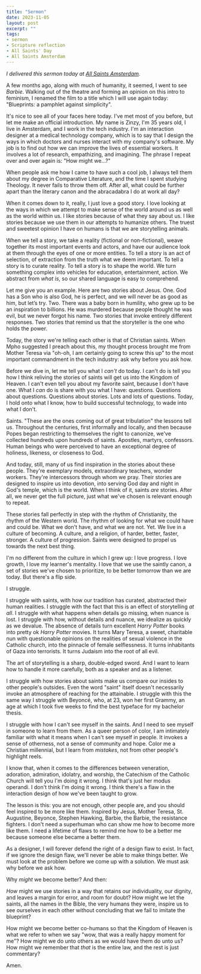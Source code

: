 ```yaml
---
title: "Sermon"
date: 2023-11-05
layout: post
excerpt: ""
tags:
- sermon
- Scripture reflection
- All Saints' Day
- All Saints Amsterdam
---
```

_I delivered this sermon today at [All Saints Amsterdam](http://allsaintsamsterdam.church/)._

A few months ago, along with much of humanity, it seemed, I went to see *Barbie*. Walking out of the theatre and forming an opinion on this intro to feminism, I renamed the film to a title which I will use again today: "Blueprints: a pamphlet against simplicity".

It's nice to see all of your faces here today. I've met most of you before, but let me make an official introduction. My name is Zinzy, I'm 35 years old, I live in Amsterdam, and I work in the tech industry. I'm an interaction designer at a medical technology company, which is to say that I design the ways in which doctors and nurses interact with my company's software. My job is to find out how we can improve the lives of essential workers. It involves a lot of research, empathizing, and imagining. The phrase I repeat over and over again is: "How might we...?"

When people ask me how I came to have such a cool job, I always tell them about my degree in Comparative Literature, and the time I spent studying Theology. It never fails to throw them off. After all, what could be further apart than the literary canon and the abracadabra I do at work all day?

When it comes down to it, really, I just love a good story. I love looking at the ways in which we attempt to make sense of the world around us as well as the world within us. I like stories because of what they say about us. I like stories because we use them in our attempts to humanize others. The truest and sweetest opinion I have on humans is that we are storytelling animals. 

When we tell a story, we take a reality (fictional or non-fictional), weave together its most important events and actors, and have our audience look at them through the eyes of one or more entities. To tell a story is an act of selection, of extraction from the truth what we deem important. To tell a story is to curate reality. To tell a story is to shape the world. We turn something complex into vehicles for education, entertainment, action. We abstract from *what is*, so our shared language is easy to comprehend.

Let me give you an example. Here are two stories about Jesus. One. God has a Son who is also God, he is perfect, and we will never be as good as him, but let’s try. Two. There was a baby born in humility, who grew up to be an inspiration to billions. He was murdered because people thought he was evil, but we never forgot his name. Two stories that invoke entirely different responses. Two stories that remind us that the storyteller is the one who holds the power.

Today, the story we're telling each other is that of Christian saints. When Mpho suggested I preach about this, my thought process brought me from Mother Teresa via "oh-oh, I am certainly going to screw this up" to the most important commandment in the tech industry: ask why before you ask how.

Before we dive in, let me tell you what I *can't* do today. I can't do is tell you how I think reliving the stories of saints will get us into the Kingdom of Heaven. I can't even tell you about my favorite saint, because I don't have one. What I *can* do is share with you what I have: questions. Questions about questions. Questions about stories. Lots and lots of questions. Today, I hold onto what I know, how to build successful technology, to wade into what I don't.

Saints. "These are the ones coming out of great tribulation" the lessons tell us. Throughout the centuries, first informally and locally, and then because Popes began restricting to themselves the right to canonize, we've collected hundreds upon hundreds of saints. Apostles, martyrs, confessors. Human beings who were perceived to have an exceptional degree of holiness, likeness, or closeness to God.

And today, still, many of us find inspiration in the stories about these people. They're exemplary models, extraordinary teachers, wonder workers. They're intercessors through whom we pray. Their stories are designed to inspire us into devotion, into serving God day and night in God's temple, which is the world. When I think of it, saints *are* stories. After all, we never get the full picture, just what we've chosen is relevant enough to repeat.

These stories fall perfectly in step with the rhythm of Christianity, the rhythm of the Western world. The rhythm of looking for what we could have and could be. What we don't have, and what we are not. Yet. We live in a culture of becoming. A culture, and a religion, of harder, better, faster, stronger. A culture of progression. Saints were designed to propel us towards the next best thing.

I'm no different from the culture in which I grew up: I love progress. I love growth, I love my learner's mentality. I love that we use the saintly canon, a set of stories we've chosen to prioritize, to be better tomorrow than we are today. But there's a flip side.

I struggle.

I struggle with saints, with how our tradition has curated, abstracted their human realities. I struggle with the fact that this is an effect of storytelling *at all*. I struggle with what happens when details go missing, when nuance is lost. I struggle with how, without details and nuance, we idealize as quickly as we devalue. The absence of details turn excellent *Harry Potter* books into pretty ok *Harry Potter* movies. It turns Mary Teresa, a sweet, charitable nun with questionable opinions on the realities of sexual violence in the Catholic church, into the pinnacle of female selflessness. It turns inhabitants of Gaza into terrorists. It turns Judaism into the root of all evil.

The art of storytelling is a sharp, double-edged sword. And I want to learn how to handle it more carefully, both as a speaker and as a listener.

I struggle with how stories about saints make us compare our insides to other people's outsides. Even the word "saint" itself doesn't necessarily invoke an atmosphere of reaching for the attainable. I struggle with this the same way I struggle with Beyoncé, who, at 23, won her first Grammy, an age at which I took five weeks to find the best typeface for my bachelor thesis.

I struggle with how I can't see myself in the saints. And I need to see myself in someone to learn from them. As a queer person of color, I am intimately familiar with what it means when I can't see myself in people. It invokes a sense of otherness, not a sense of community and hope. Color me a Christian millennial, but I learn from *mistakes*, not from other people's highlight reels.
 
I know that, when it comes to the differences between veneration, adoration, admiration, idolatry, and worship, the Catechism of the Catholic Church will tell you I'm doing it wrong. I think that's just her modus operandi. I don't think I'm doing it wrong. I think there's a flaw in the interaction design of how we've been taught to grow.

The lesson is this: you are not enough, other people are, and you should feel inspired to be more like them. Inspired by Jesus, Mother Teresa, St. Augustine, Beyonce, Stephen Hawking, Barbie, the Barbie, the resistance fighters. I don't need a superhuman who can show me how to become more like them. I need a lifetime of flaws to remind me how to be a better me because someone else became a better them.

As a designer, I will forever defend the right of a design flaw to exist. In fact, if we ignore the design flaw, we'll never be able to make things better. We must look at the problem before we come up with a solution. We must ask why before we ask how.

Why *might* we become better? And then:

*How* might we use stories in a way that retains our individuality, our dignity, and leaves a margin for error, and room for doubt? How might we let the saints, all the names in the Bible, the very humans they were, inspire us to see ourselves in each other without concluding that we fail to imitate the blueprint?

How might we become better co-humans so that the Kingdom of Heaven is what we refer to when we say "wow, that was a really happy moment for me"? How might we do unto others as we would have them do unto us? How might we remember that *that* is the entire law, and the rest is just commentary?

Amen.